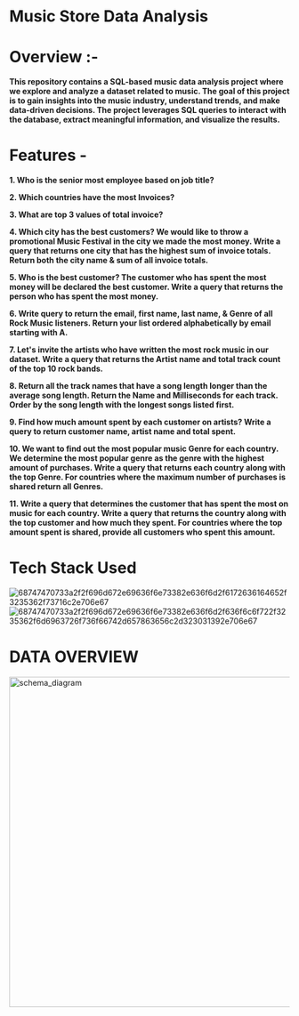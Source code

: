 # **Music Store Data Analysis**

# **Overview :-**
**This repository contains a SQL-based music data analysis project where we explore and analyze a dataset related to music. The goal of this project is to gain insights into the music industry, understand trends, and make data-driven decisions. The project leverages SQL queries to interact with the database, extract meaningful information, and visualize the results.**

# **Features -**

**1.	Who is the senior most employee based on job title?**

**2.	Which countries have the most Invoices?**

**3.	What are top 3 values of total invoice?**

**4.	Which city has the best customers? We would like to throw a promotional Music Festival in the city we made the most money. Write a query that returns one city that has the highest sum of invoice totals. Return both the city name & sum of all invoice totals.**

**5.	Who is the best customer? The customer who has spent the most money will be declared the best customer. Write a query that returns the person who has spent the most money.**



**6.  Write query to return the email, first name, last name, & Genre of all Rock Music listeners. Return your list ordered alphabetically by email starting with A.**

**7.  Let's invite the artists who have written the most rock music in our dataset. Write a query that returns the Artist name and total track count of the top 10 rock bands.**

**8. Return all the track names that have a song length longer than the average song length. Return the Name and Milliseconds for each track. Order by the song length with the longest songs listed first.**



**9. Find how much amount spent by each customer on artists? Write a query to return customer name, artist name and total spent.**

**10. We want to find out the most popular music Genre for each country. We determine the most popular genre as the genre with the highest amount of purchases. Write a query that returns each country along with the top Genre. For countries where the maximum number of purchases is shared return all Genres.**

**11. Write a query that determines the customer that has spent the most on music for each country. Write a query that returns the country along with the top customer and how much they spent. For countries where the top amount spent is shared, provide all customers who spent this amount.**

# **Tech Stack Used**

![68747470733a2f2f696d672e69636f6e73382e636f6d2f6172636164652f3235362f73716c2e706e67](https://github.com/MohammedZahid3/SQL_Music_Store_Analysis/assets/96717126/8946895c-3c52-4b3b-bc29-832211c5869b)
![68747470733a2f2f696d672e69636f6e73382e636f6d2f636f6c6f722f3235362f6d6963726f736f66742d657863656c2d323031392e706e67](https://github.com/MohammedZahid3/SQL_Music_Store_Analysis/assets/96717126/00cfb5ae-4a1b-43c8-afcd-69fba98da075)

# **DATA OVERVIEW**


<img width="594" alt="schema_diagram" src="https://github.com/MohammedZahid3/SQL_Music_Store_Analysis/assets/96717126/cee9ce6f-6b15-4b99-b305-5bcf1376e550">
